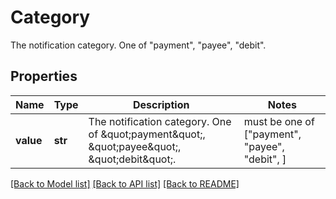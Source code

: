 # Category

The notification category.  One of \"payment\", \"payee\", \"debit\".

## Properties
Name | Type | Description | Notes
------------ | ------------- | ------------- | -------------
**value** | **str** | The notification category.  One of \&quot;payment\&quot;, \&quot;payee\&quot;, \&quot;debit\&quot;. |  must be one of ["payment", "payee", "debit", ]

[[Back to Model list]](../README.md#documentation-for-models) [[Back to API list]](../README.md#documentation-for-api-endpoints) [[Back to README]](../README.md)


